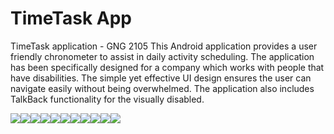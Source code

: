 # TimeTask App
TimeTask application - GNG 2105
This Android application provides a user friendly chronometer to assist in daily activity scheduling. The application has been specifically designed for a company which works with people that have disabilities. The simple yet effective UI design ensures the user can navigate easily without being overwhelmed. The application also includes TalkBack functionality for the visually disabled.

![](Chronometer/app/src/main/ic_chrono_launcher-web.png)![](ChronAppScreenShots/SS1.png)![](ChronAppScreenShots/SS2.png)![](ChronAppScreenShots/SS3.png)![](ChronAppScreenShots/SS4.png)![](ChronAppScreenShots/SS5.png)![](ChronAppScreenShots/SS6.png)![](ChronAppScreenShots/SS7.png)![](ChronAppScreenShots/SS8.png)![](ChronAppScreenShots/SS9.png)![](ChronAppScreenShots/appIconOnPhoneSS.png)
